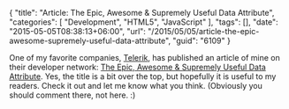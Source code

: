 {
	"title": "Article: The Epic, Awesome & Supremely Useful Data Attribute",
	"categories": [
		"Development",
		"HTML5",
		"JavaScript"
	],
	"tags": [],
	"date": "2015-05-05T08:38:13+06:00",
	"url": "/2015/05/05/article-the-epic-awesome-supremely-useful-data-attribute",
	"guid": "6109"
}

One of my favorite companies, <a href="http://www.telerik.com">Telerik</a>, has published an article of mine on their developer network: <a href="http://developer.telerik.com/featured/the-epic-awesome-supremely-useful-data-attribute/">The Epic, Awesome &amp; Supremely Useful Data Attribute</a>. Yes, the title is a bit over the top, but hopefully it is useful to my readers. Check it out and let me know what you think. (Obviously you should comment there, not here. :)